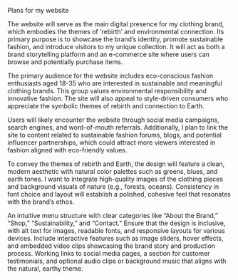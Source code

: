Plans for my website

The website will serve as the main digital presence for my clothing brand, which embodies the themes of ‘rebirth’ and environmental connection. 
Its primary purpose is to showcase the brand’s identity, promote sustainable fashion, and introduce visitors to my unique collection. 
It will act as both a brand storytelling platform and an e-commerce site where users can browse and potentially purchase items.

The primary audience for the website includes eco-conscious fashion enthusiasts aged 18-35 who are interested in sustainable and meaningful clothing brands. 
This group values environmental responsibility and innovative fashion. The site will also appeal to style-driven consumers who appreciate the symbolic 
themes of rebirth and connection to Earth.

Users will likely encounter the website through social media campaigns, search engines, and word-of-mouth referrals. Additionally, I plan to link the site to 
content related to sustainable fashion forums, blogs, and potential influencer partnerships, which could attract more viewers interested in fashion aligned with 
eco-friendly values.

To convey the themes of rebirth and Earth, the design will feature a clean, modern aesthetic with natural color palettes such as greens, blues, and earth tones. 
I want to integrate high-quality images of the clothing pieces and background visuals of nature (e.g., forests, oceans). Consistency in font choice and layout will 
establish a polished, cohesive feel that resonates with the brand’s ethos.

An intuitive menu structure with clear categories like “About the Brand,” “Shop,” “Sustainability,” and “Contact.”
Ensure that the design is inclusive, with alt text for images, readable fonts, and responsive layouts for various devices.
Include interactive features such as image sliders, hover effects, and embedded video clips showcasing the brand story and production process.
Working links to social media pages, a section for customer testimonials, and optional audio clips or background music that aligns with the natural, earthy theme.
